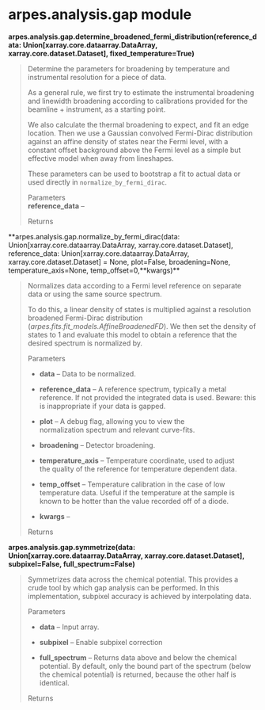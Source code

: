 arpes.analysis.gap module
=========================

**arpes.analysis.gap.determine\_broadened\_fermi\_distribution(reference\_data:
Union\[xarray.core.dataarray.DataArray, xarray.core.dataset.Dataset\],
fixed\_temperature=True)**

> Determine the parameters for broadening by temperature and
> instrumental resolution for a piece of data.
>
> As a general rule, we first try to estimate the instrumental
> broadening and linewidth broadening according to calibrations provided
> for the beamline + instrument, as a starting point.
>
> We also calculate the thermal broadening to expect, and fit an edge
> location. Then we use a Gaussian convolved Fermi-Dirac distribution
> against an affine density of states near the Fermi level, with a
> constant offset background above the Fermi level as a simple but
> effective model when away from lineshapes.
>
> These parameters can be used to bootstrap a fit to actual data or used
> directly in `normalize_by_fermi_dirac`.
>
> Parameters  
> **reference\_data** –
>
> Returns  

**arpes.analysis.gap.normalize\_by\_fermi\_dirac(data:
Union\[xarray.core.dataarray.DataArray, xarray.core.dataset.Dataset\],
reference\_data: Union\[xarray.core.dataarray.DataArray,
xarray.core.dataset.Dataset\] = None, plot=False, broadening=None,
temperature\_axis=None, temp\_offset=0,**kwargs)\*\*

> Normalizes data according to a Fermi level reference on separate data
> or using the same source spectrum.
>
> To do this, a linear density of states is multiplied against a
> resolution broadened Fermi-Dirac distribution
> (*arpes.fits.fit\_models.AffineBroadenedFD*). We then set the density
> of states to 1 and evaluate this model to obtain a reference that the
> desired spectrum is normalized by.
>
> Parameters  
> -   **data** – Data to be normalized.
>
> -   **reference\_data** – A reference spectrum, typically a metal  
>     reference. If not provided the integrated data is used. Beware:
>     this is inappropriate if your data is gapped.
>
> -   **plot** – A debug flag, allowing you to view the  
>     normalization spectrum and relevant curve-fits.
>
> -   **broadening** – Detector broadening.
>
> -   **temperature\_axis** – Temperature coordinate, used to adjust  
>     the quality of the reference for temperature dependent data.
>
> -   **temp\_offset** – Temperature calibration in the case of low  
>     temperature data. Useful if the temperature at the sample is known
>     to be hotter than the value recorded off of a diode.
>
> -   **kwargs** –
>
> Returns  

**arpes.analysis.gap.symmetrize(data:
Union\[xarray.core.dataarray.DataArray, xarray.core.dataset.Dataset\],
subpixel=False, full\_spectrum=False)**

> Symmetrizes data across the chemical potential. This provides a crude
> tool by which gap analysis can be performed. In this implementation,
> subpixel accuracy is achieved by interpolating data.
>
> Parameters  
> -   **data** – Input array.
>
> -   **subpixel** – Enable subpixel correction
>
> -   **full\_spectrum** – Returns data above and below the chemical  
>     potential. By default, only the bound part of the spectrum (below
>     the chemical potential) is returned, because the other half is
>     identical.
>
> Returns  
